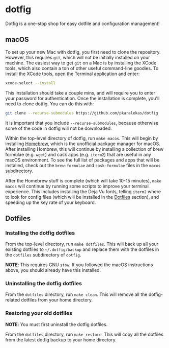 # dotfig

Dotfig is a one-stop shop for easy dotfile and configuration
management!

## macOS

To set up your new Mac with dotfig, you first need to clone
the repository. However, this requires `git`, which will not
be initially installed on your machine. The easiest way to get
`git` on a Mac is by installing the XCode tools, which also
contain a ton of other useful command-line goodies. To install
the XCode tools, open the Terminal application and enter:

```bash
xcode-select --install
```

This installation should take a couple mins, and will require
you to enter your password for authentication. Once the
installation is complete, you'll need to clone dotfig. You
can do this with:

```bash
git clone --recurse-submodules https://github.com/pkaralekas/dotfig
```

It is important that you include `--recurse-submodules`, because
otherwise some of the code in dotfig will not be downloaded.

Within the top-level directory of dotfig, run `make macos`.
This will begin by installing [Homebrew](https://brew.sh/),
which is the unofficial package manager for macOS. After
installing Hombrew, this will continue by installing
a collection of brew formulae (e.g. `wget`) and cask apps
(e.g. `iterm2`) that are useful in any macOS environment.
To see the full list of packages and apps that will be
installed, check out the `brew-formulae` and `cask-formulae`
files in the `macos` subdirectory.

After the Homebrew stuff is complete (which will take 10-15
minutes), `make macos` will continue by running some scripts
to improve your terminal experience. This includes installing
the Deja Vu fonts, telling `iterm2` where to look for config
files (which will be installed in the [Dotfiles](#Dotfiles)
section), and speeding up the key rate of your keyboard.

## Dotfiles

### Installing the dotfig dotfiles

From the top-level directory, run `make dotfiles`. This will
back up all your existing dotfiles to `~/.dotfig/backup` and
replace them with the dotfiles in the `dotfiles` subdirectory
of `dotfig`.

**NOTE**: This requires GNU `stow`. If you followed the macOS
instructions above, you should already have this installed.

### Uninstalling the dotfig dotfiles

From the `dotfiles` directory, run `make clean`. This will
remove all the dotfig-related dotfiles from your home
directory.

### Restoring your old dotfiles

**NOTE**: You must first uninstall the dotfig dotfiles.

From the `dotfiles` directory, run `make restore`. This will
copy all the dotfiles from the latest dotfig backup to your
home directory.
